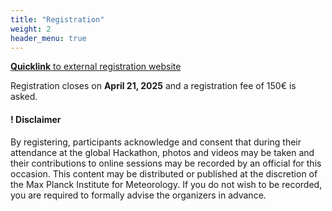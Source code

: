 ```yaml
---
title: "Registration"
weight: 2
header_menu: true
---
```



[**Quicklink** to external registration website](https://express.converia.de/frontend/index.php?sub=1790)

Registration closes on **April 21, 2025** and a registration fee of 150€ is asked.

#### ! Disclaimer

By registering, participants acknowledge and consent that during their attendance at the global Hackathon, photos and videos may be taken and their contributions to online sessions may be recorded by an official for this occasion. This content may be distributed or published at the discretion of the Max Planck Institute for Meteorology. If you do not wish to be recorded, you are required to formally advise the organizers in advance.
